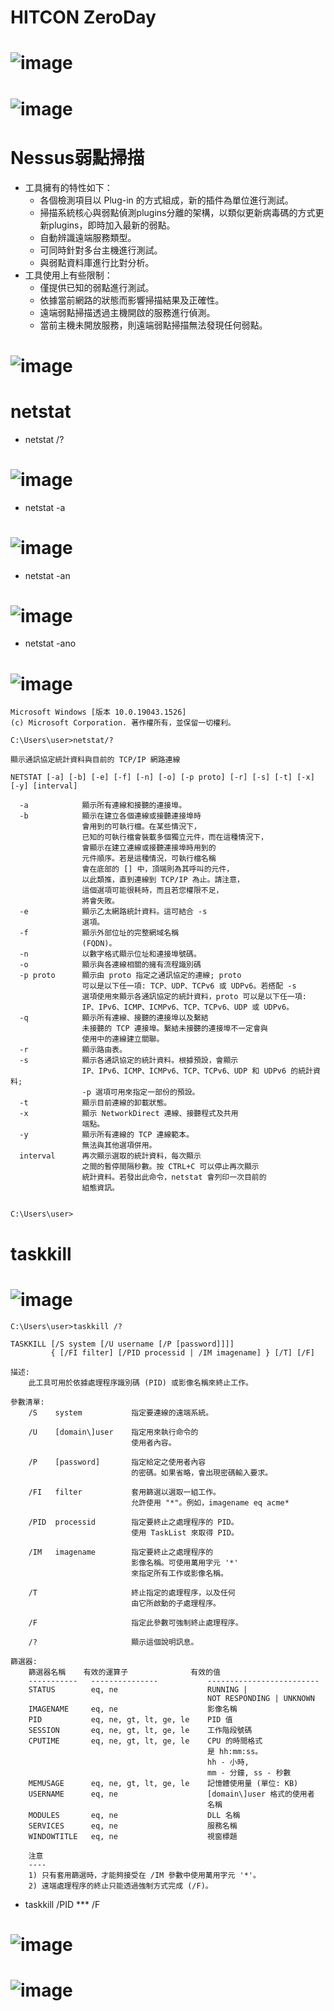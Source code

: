 # HITCON ZeroDay
# ![image](https://user-images.githubusercontent.com/114580308/196679275-511ccaba-3d49-42a4-b231-680702362741.png)
# ![image](https://user-images.githubusercontent.com/114580308/196680231-98fa8638-b721-48aa-8db9-2c332eec7c98.png)

# Nessus弱點掃描
 - 工具擁有的特性如下：
   - 各個檢測項目以 Plug-in 的方式組成，新的插件為單位進行測試。
   - 掃描系統核心與弱點偵測plugins分離的架構，以類似更新病毒碼的方式更新plugins，即時加入最新的弱點。
   - 自動辨識遠端服務類型。
   - 可同時針對多台主機進行測試。
   - 與弱點資料庫進行比對分析。
 - 工具使用上有些限制：
   - 僅提供已知的弱點進行測試。
   - 依據當前網路的狀態而影響掃描結果及正確性。
   - 遠端弱點掃描透過主機開啟的服務進行偵測。
   - 當前主機未開放服務，則遠端弱點掃描無法發現任何弱點。

# ![image](https://user-images.githubusercontent.com/114580308/196690027-33e82d7f-f2ec-43f8-89ef-96a76c327b0b.png)
# netstat
- netstat /?
# ![image](https://user-images.githubusercontent.com/114580308/196683990-6dcec3be-bbc6-419d-8e58-fbb5f4201ba0.png)
- netstat -a
# ![image](https://user-images.githubusercontent.com/114580308/196685640-5379dc0d-6d2a-45de-8332-12a04faa9403.png)
- netstat -an
# ![image](https://user-images.githubusercontent.com/114580308/196685960-30fc6cf0-9811-4504-8e70-dc12eaccfbf2.png)
- netstat -ano
# ![image](https://user-images.githubusercontent.com/114580308/196686062-c297847d-152d-4be0-889b-cd23abd3dbe3.png)
```
Microsoft Windows [版本 10.0.19043.1526]
(c) Microsoft Corporation. 著作權所有，並保留一切權利。

C:\Users\user>netstat/?

顯示通訊協定統計資料與目前的 TCP/IP 網路連線

NETSTAT [-a] [-b] [-e] [-f] [-n] [-o] [-p proto] [-r] [-s] [-t] [-x] [-y] [interval]

  -a            顯示所有連線和接聽的連接埠。
  -b            顯示在建立各個連線或接聽連接埠時
                會用到的可執行檔。在某些情況下，
                已知的可執行檔會裝載多個獨立元件，而在這種情況下，
                會顯示在建立連線或接聽連接埠時用到的
                元件順序。若是這種情況，可執行檔名稱
                會在底部的 [] 中，頂端則為其呼叫的元件，
                以此類推，直到連線到 TCP/IP 為止。請注意，
                這個選項可能很耗時，而且若您權限不足，
                將會失敗。
  -e            顯示乙太網路統計資料。這可結合 -s
                選項。
  -f            顯示外部位址的完整網域名稱
                (FQDN)。
  -n            以數字格式顯示位址和連接埠號碼。
  -o            顯示與各連線相關的擁有流程識別碼
  -p proto      顯示由 proto 指定之通訊協定的連線; proto
                可以是以下任一項: TCP、UDP、TCPv6 或 UDPv6。若搭配 -s
                選項使用來顯示各通訊協定的統計資料，proto 可以是以下任一項:
                IP、IPv6、ICMP、ICMPv6、TCP、TCPv6、UDP 或 UDPv6。
  -q            顯示所有連線、接聽的連接埠以及繫結
                未接聽的 TCP 連接埠。繫結未接聽的連接埠不一定會與
                使用中的連線建立關聯。
  -r            顯示路由表。
  -s            顯示各通訊協定的統計資料。根據預設，會顯示
                IP、IPv6、ICMP、ICMPv6、TCP、TCPv6、UDP 和 UDPv6 的統計資料;
                -p 選項可用來指定一部份的預設。
  -t            顯示目前連線的卸載狀態。
  -x            顯示 NetworkDirect 連線、接聽程式及共用
                端點。
  -y            顯示所有連線的 TCP 連線範本。
                無法與其他選項併用。
  interval      再次顯示選取的統計資料，每次顯示
                之間的暫停間隔秒數。按 CTRL+C 可以停止再次顯示
                統計資料。若發出此命令，netstat 會列印一次目前的
                組態資訊。


C:\Users\user>
```

# taskkill
# ![image](https://user-images.githubusercontent.com/114580308/196686610-34d7e52e-fd1e-46d3-89b5-550561687175.png)
```
C:\Users\user>taskkill /?

TASKKILL [/S system [/U username [/P [password]]]]
         { [/FI filter] [/PID processid | /IM imagename] } [/T] [/F]

描述:
    此工具可用於依據處理程序識別碼 (PID) 或影像名稱來終止工作。

參數清單:
    /S    system           指定要連線的遠端系統。

    /U    [domain\]user    指定用來執行命令的
                           使用者內容。

    /P    [password]       指定給定之使用者內容
                           的密碼。如果省略，會出現密碼輸入要求。

    /FI   filter           套用篩選以選取一組工作。
                           允許使用 "*"。例如，imagename eq acme*

    /PID  processid        指定要終止之處理程序的 PID。
                           使用 TaskList 來取得 PID。

    /IM   imagename        指定要終止之處理程序的
                           影像名稱。可使用萬用字元 '*'
                           來指定所有工作或影像名稱。

    /T                     終止指定的處理程序，以及任何
                           由它所啟動的子處理程序。

    /F                     指定此參數可強制終止處理程序。

    /?                     顯示這個說明訊息。

篩選器:
    篩選器名稱    有效的運算子              有效的值
    -----------   ---------------           -------------------------
    STATUS        eq, ne                    RUNNING |
                                            NOT RESPONDING | UNKNOWN
    IMAGENAME     eq, ne                    影像名稱
    PID           eq, ne, gt, lt, ge, le    PID 值
    SESSION       eq, ne, gt, lt, ge, le    工作階段號碼
    CPUTIME       eq, ne, gt, lt, ge, le    CPU 的時間格式
                                            是 hh:mm:ss。
                                            hh - 小時,
                                            mm - 分鐘, ss - 秒數
    MEMUSAGE      eq, ne, gt, lt, ge, le    記憶體使用量 (單位: KB)
    USERNAME      eq, ne                    [domain\]user 格式的使用者
                                            名稱
    MODULES       eq, ne                    DLL 名稱
    SERVICES      eq, ne                    服務名稱
    WINDOWTITLE   eq, ne                    視窗標題

    注意
    ----
    1) 只有套用篩選時，才能夠接受在 /IM 參數中使用萬用字元 '*'。
    2) 遠端處理程序的終止只能透過強制方式完成 (/F)。
```
 - taskkill /PID *** /F
# ![image](https://user-images.githubusercontent.com/114580308/196688021-67f08c5b-c193-4655-9f8f-dc43183af870.png)
# ![image](https://user-images.githubusercontent.com/114580308/196688593-1e028aaf-9aab-40bc-971e-fda9e705394b.png)
